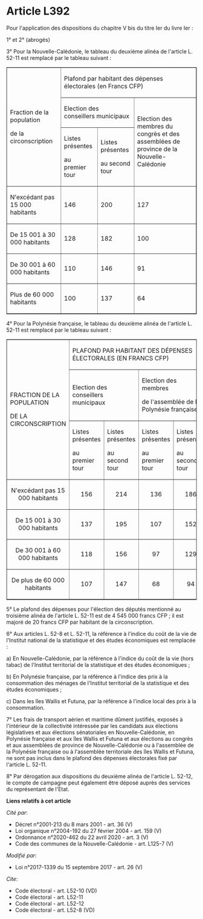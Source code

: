 # Article L392

Pour l'application des dispositions du chapitre V bis du titre Ier du livre Ier :

1° et 2° (abrogés)

3° Pour la Nouvelle-Calédonie, le tableau du deuxième alinéa de l'article L. 52-11 est remplacé par le tableau suivant :

<table align="center" border="1" cellpadding="0" cellspacing="0">
  <tbody>
    <tr>
      <td rowspan="3">

Fraction de la population

de la circonscription

</td>
      <td colspan="3">

Plafond par habitant des dépenses électorales (en Francs CFP)

</td>
    </tr>
    <tr>
      <td colspan="2">

Election des conseillers municipaux

</td>
      <td rowspan="2">

Election des membres du congrès et des assemblées de province de la Nouvelle-Calédonie

</td>
    </tr>
    <tr>
      <td>

Listes présentes

au premier tour

</td>
      <td>

Listes présentes

au second tour

</td>
    </tr>
    <tr>
      <td>

N'excédant pas 15 000 habitants

</td>
      <td>

146

</td>
      <td>

200

</td>
      <td>

127

</td>
    </tr>
    <tr>
      <td>

De 15 001 à 30 000 habitants

</td>
      <td>

128

</td>
      <td>

182

</td>
      <td>

100

</td>
    </tr>
    <tr>
      <td>

De 30 001 à 60 000 habitants

</td>
      <td>

110

</td>
      <td>

146

</td>
      <td>

91

</td>
    </tr>
    <tr>
      <td>

Plus de 60 000 habitants

</td>
      <td>

100

</td>
      <td>

137

</td>
      <td>

64

</td>
    </tr>
  </tbody>
</table>

4° Pour la Polynésie française, le tableau du deuxième alinéa de l'article L. 52-11 est remplacé par le tableau suivant :

<table align="center" border="1">
  <tbody>
    <tr>
      <td rowspan="3">

FRACTION DE LA POPULATION

DE LA CIRCONSCRIPTION

</td>
      <td colspan="4">

PLAFOND PAR HABITANT DES DÉPENSES ÉLECTORALES (EN FRANCS CFP)

</td>
    </tr>
    <tr>
      <td colspan="2">

Election des conseillers municipaux

</td>
      <td colspan="2">

Election des membres

de l'assemblée de la Polynésie française

</td>
    </tr>
    <tr>
      <td>

Listes présentes

au premier tour

</td>
      <td>

Listes présentes

au second tour

</td>
      <td>

Listes présentes

au premier tour

</td>
      <td>

Listes présentes

au second tour

</td>
    </tr>
    <tr>
      <td align="center">

N'excédant pas 15 000 habitants

</td>
      <td align="center">

156</td>
      <td align="center">

214</td>
      <td align="center">

136</td>
      <td align="center">

186</td>
    </tr>
    <tr>
      <td align="center">

De 15 001 à 30 000 habitants

</td>
      <td align="center">

137</td>
      <td align="center">

195</td>
      <td align="center">

107</td>
      <td align="center">

152</td>
    </tr>
    <tr>
      <td align="center">

De 30 001 à 60 000 habitants

</td>
      <td align="center">

118</td>
      <td align="center">

156</td>
      <td align="center">

97</td>
      <td align="center">

129</td>
    </tr>
    <tr>
      <td align="center">

De plus de 60 000 habitants

</td>
      <td align="center">

107</td>
      <td align="center">

147</td>
      <td align="center">

68</td>
      <td align="center">

94</td>
    </tr>
  </tbody>
</table>

5° Le plafond des dépenses pour l'élection des députés mentionné au troisième alinéa de l'article L. 52-11 est de 4 545 000
francs CFP ; il est majoré de 20 francs CFP par habitant de la circonscription.

6° Aux articles L. 52-8 et L. 52-11, la référence à l'indice du coût de la vie de l'Institut national de la statistique et
des études économiques est remplacée :

a) En Nouvelle-Calédonie, par la référence à l'indice du coût de la vie (hors tabac) de l'Institut territorial de la
statistique et des études économiques ;

b) En Polynésie française, par la référence à l'indice des prix à la consommation des ménages de l'Institut territorial de la
statistique et des études économiques ;

c) Dans les îles Wallis et Futuna, par la référence à l'indice local des prix à la consommation.

7° Les frais de transport aérien et maritime dûment justifiés, exposés à l'intérieur de la collectivité intéressée par les
candidats aux élections législatives et aux élections sénatoriales en Nouvelle-Calédonie, en Polynésie française et aux îles
Wallis et Futuna et aux élections au congrès et aux assemblées de province de Nouvelle-Calédonie ou à l'assemblée de la
Polynésie française ou à l'assemblée territoriale des îles Wallis et Futuna, ne sont pas inclus dans le plafond des dépenses
électorales fixé par l'article L. 52-11.

8° Par dérogation aux dispositions du deuxième alinéa de l'article L. 52-12, le compte de campagne peut également être déposé
auprès des services du représentant de l'Etat.

**Liens relatifs à cet article**

_Cité par_:

  - Décret n°2001-213 du 8 mars 2001 - art. 36 (V)
  - Loi organique n°2004-192 du 27 février 2004 - art. 159 (V)
  - Ordonnance n°2020-462 du 22 avril 2020 - art. 3 (V)
  - Code des communes de la Nouvelle-Calédonie - art. L125-7 (V)

_Modifié par_:

  - Loi n°2017-1339 du 15 septembre 2017 - art. 26 (V)

_Cite_:

  - Code électoral - art. L52-10 (VD)
  - Code électoral - art. L52-11
  - Code électoral - art. L52-12
  - Code électoral - art. L52-8 (VD)
